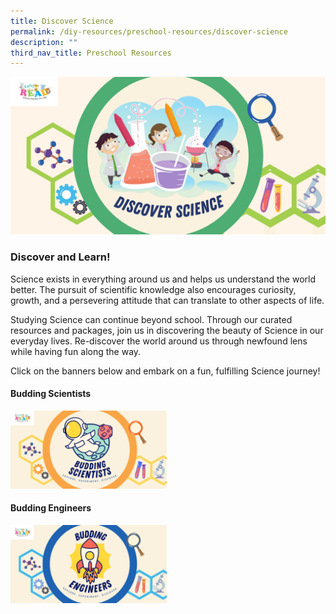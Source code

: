 ```yaml
---
title: Discover Science
permalink: /diy-resources/preschool-resources/discover-science
description: ""
third_nav_title: Preschool Resources
---
```

![Alt text for image on Isomer site](/images/science-lfa/banners/Discover%20Science_ER%20Logo.png)

<h3>Discover and Learn!</h3>

<p>Science exists in everything around us and helps us understand the world better. The pursuit of scientific knowledge also encourages curiosity, growth, and a persevering attitude that can translate to other aspects of life.</p>

<p>Studying Science can continue beyond school. Through our curated resources and packages, join us in discovering the beauty of Science in our everyday lives. Re-discover the world around us through newfound lens while having fun along the way.</p>

<p>Click on the banners below and embark on a fun, fulfilling Science journey!</p>

<h4>Budding Scientists</h4>

<a href="https://childrenandteens.nlb.gov.sg/diy-resources/preschool-resources/discover-science/budding-scientists" target="_blank"><img src="/images/science-lfa/banners/Budding%20Scientists_ER%20Logo.png" style="width:250px; text-align:left;"></a>

<h4>Budding Engineers</h4>

<a href="https://childrenandteens.nlb.gov.sg/diy-resources/preschool-resources/discover-science/budding-engineers" target="_blank"><img src="/images/science-lfa/banners/Budding%20Engineers_ER%20Logo.png" style="width:250px; text-align:left;"></a>